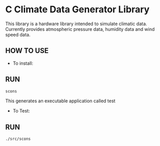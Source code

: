 # C Climate Data Generator Library
This library is a hardware library intended to simulate climatic data. Currently provides atmospheric pressure data, humidity data and wind speed data.

## HOW TO USE

* To install:

## RUN

```sh
scons
```
This generates an executable application called test

* To Test:

## RUN

```sh
./src/scons
```
